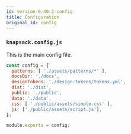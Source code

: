 ```yaml
---
id: version-0.40.2-config
title: Configuration
original_id: config
---
```


### `knapsack.config.js`

This is the main config file. 

```js
const config = {
  patterns: [ './assets/patterns/*' ],
  docsDir: './docs',
  designTokens: './design-tokens/tokens.yml',
  dist: './dist',
  public: './public',
  data: './data',
  css: [ './public/assets/simple.css' ],
  js: ['./public/assets/script.js'],
};

module.exports = config;
```
